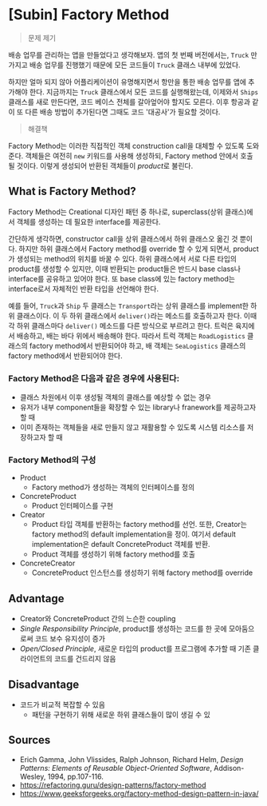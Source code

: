 # [Subin] Factory Method

> 문제 제기

배송 업무를 관리하는 앱을 만들었다고 생각해보자. 앱의 첫 번째 버전에서는, `Truck` 만 가지고 배송 업무를 진행했기 때문에 모든 코드들이 `Truck` 클래스 내부에 있었다. 

하지만 얼마 되지 않아 어플리케이션이 유명해지면서 항만을 통한 배송 업무를 앱에 추가해야 한다. 지금까지는 `Truck` 클래스에서 모든 코드를 실행해왔는데, 이제와서 `Ships` 클래스를 새로 만든다면, 코드 베이스 전체를 갈아엎어야 할지도 모른다. 이후 항공과 같이 또 다른 배송 방법이 추가된다면 그때도 코드 '대공사'가 필요할 것이다.

> 해결책

Factory Method는 이러한 직접적인 객체 construction call을 대체할 수 있도록 도와준다. 객체들은 여전히 `new` 키워드를 사용해 생성하되, Factory method 안에서 호출될 것이다. 이렇게 생성되어 반환된 객체들이 *product*로 불린다.

## What is Factory Method?
Factory Method는 Creational 디자인 패턴 중 하나로, superclass(상위 클래스)에서 객체를 생성하는 데 필요한 interface를 제공한다. 

간단하게 생각하면, constructor call을 상위 클래스에서 하위 클래스오 옮긴 것 뿐이다. 하지만 하위 클래스에서 Factory method를 override 할 수 있게 되면서, product가 생성되는 method의 위치를 바꿀 수 있다. 하위 클래스에서 서로 다른 타입의 product를 생성할 수 있지만, 이때 반환되는 product들은 반드시 base class나 interface를 공유하고 있어야 한다. 또 base class에 있는 factory method는 interface로서 자체적인 반환 타입을 선언해야 한다. 

예를 들어, `Truck`과 `Ship` 두 클래스는 `Transport`라는 상위 클래스를 implement한 하위 클래스이다. 이 두 하위 클래스에서 `deliver()`라는 메소드를 호출하고자 한다. 이때 각 하위 클래스마다 `deliver()` 메소드를 다른 방식으로 부르려고 한다. 트럭은 육지에서 배송하고, 배는 바다 위에서 배송해야 한다. 따라서 트럭 객체는  `RoadLogistics` 클래스의 factory method에서 반환되어야 하고, 배 객체는 `SeaLogistics` 클래스의 factory method에서 반환되어야 한다.

### Factory Method은 다음과 같은 경우에 사용된다:
- 클래스 차원에서 이후 생성될 객체의 클래스를 예상할 수 없는 경우
- 유저가 내부 component들을 확장할 수 있는 library나 franework를 제공하고자 할 때
- 이미 존재하는 객체들을 새로 만들지 않고 재활용할 수 있도록 시스템 리소스를 저장하고자 할 때

### Factory Method의 구성
- Product
  - Factory method가 생성하는 객체의 인터페이스를 정의
- ConcreteProduct
  - Product 인터페이스를 구현
- Creator
  - Product 타입 객체를 반환하는 factory method를 선언. 또한, Creator는 factory method의 default implementation을 정이. 여기서 default implementation은 default ConcreteProduct 객체를 반환.
  - Product 객체를 생성하기 위해 factory method를 호출
- ConcreteCreator
  - ConcreteProduct 인스턴스를 생성하기 위해 factory method를 override

## Advantage
- Creator와 ConcreteProduct 간의 느슨한 coupling
- *Single Responsibility Principle*, product를 생성하는 코드를 한 곳에 모아둠으로써 코드 보수 유지성이 증가
- *Open/Closed Principle*, 새로운 타입의 product를 프로그램에 추가할 때 기존 클라이언트의 코드를 건드리지 않음

## Disadvantage
- 코드가 비교적 복잡할 수 있음 
  - 패턴을 구현하기 위해 새로운 하위 클래스들이 많이 생길 수 있 

## Sources
- Erich Gamma, John Vlissides, Ralph Johnson, Richard Helm, *Design Patterns: Elements of Reusable Object-Oriented Software*, Addison-Wesley, 1994, pp.107-116.
- https://refactoring.guru/design-patterns/factory-method
- https://www.geeksforgeeks.org/factory-method-design-pattern-in-java/